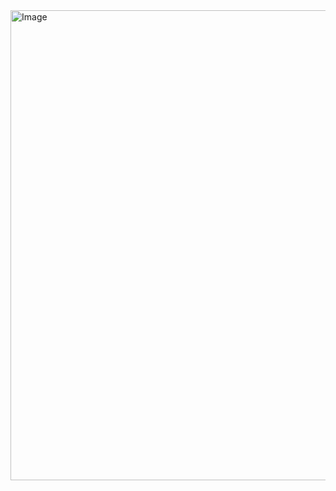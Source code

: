 <img width="1290" height="752" alt="Image" src="https://github.com/user-attachments/assets/2ecd8b4f-e272-41bf-8e62-bb212edf72d5" />
